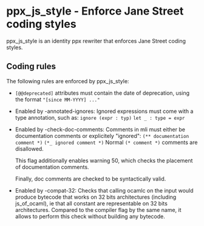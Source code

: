 ppx_js_style - Enforce Jane Street coding styles
================================================

ppx\_js\_style is an identity ppx rewriter that enforces Jane Street
coding styles.

Coding rules
------------

The following rules are enforced by ppx\_js\_style:

- `[@@deprecated]` attributes must contain the date of deprecation,
  using the format `"[since MM-YYYY] ..."`

- Enabled by -annotated-ignores:
  Ignored expressions must come with a type annotation, such as:
    `ignore (expr : typ)`
    `let _ : type = expr`

- Enabled by -check-doc-comments:
  Comments in mli must either be documentation comments or explicitely
  "ignored":
    `(** documentation comment *)`
    `(*_ ignored comment *)`
  Normal `(* comment *)` comments are disallowed.

  This flag additionally enables warning 50, which checks the placement
  of documentation comments.

  Finally, doc comments are checked to be syntactically valid.

- Enabled by -compat-32:
  Checks that calling ocamlc on the input would produce bytecode that
  works on 32 bits architectures (including js\_of\_ocaml), ie that
  all constant are representable on 32 bits architectures. Compared to
  the compiler flag by the same name, it allows to perform this check
  without building any bytecode.
